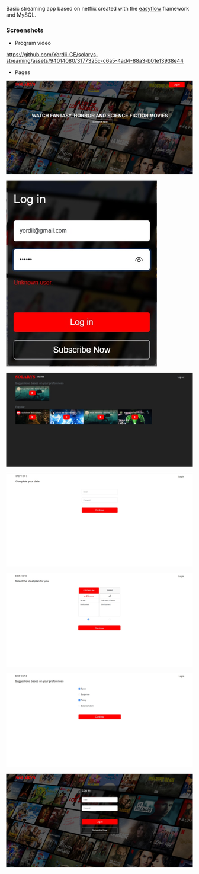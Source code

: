 Basic streaming app based on netflix created with the [easyflow](https://github.com/Yordii-CE/easyflow) framework and MySQL.

### Screenshots

- Program video




https://github.com/Yordii-CE/solarys-streaming/assets/94014080/3177325c-c6a5-4ad4-88a3-b01e13938e44




- Pages

![Descripción de la imagen](/screenshots/page0.jpeg)

![Descripción de la imagen](/screenshots/page1.jpeg)

![Descripción de la imagen](/screenshots/page2.jpeg)

![Descripción de la imagen](/screenshots/page3.jpeg)

![Descripción de la imagen](/screenshots/page4.jpeg)

![Descripción de la imagen](/screenshots/page5.jpeg)

![Descripción de la imagen](/screenshots/page6.jpeg)
